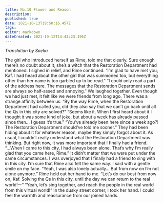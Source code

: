 ```yaml
---
title: No.10 Flower and Reason
description: 
published: true
date: 2021-10-13T19:50:16.457Z
tags: 
editor: markdown
dateCreated: 2021-10-12T14:43:23.196Z
---
```


*Translation by Saeka*

The girl who introduced herself as Rime, told me that clearly.
Sure enough there’s no doubt about it, she’s a witch that the Restoration Department had mentioned. I sighed in relief, and Rime continued.
“I’m glad to have met you, Kaf. I had heard about the other girl that was summoned too, but everything other than her name is too garbled up to be read."
“I could only read a part of the address here. The messages that the Restoration Department sends are always so half-assed and annoying.”
We laughed together. Even though we had just met, it felt like we were friends from long ago. There was a strange affinity between us.
“By the way Rime, when the Restoration Department had called you, did they also say that we can’t go back until all the Qs in this city are solved?”
“Seems like it. When I first heard about it I thought it was some kind of joke, but about a week has already passed since then… I guess it’s true.”
“You’ve already been here since a week ago?! The Restoration Department should’ve told me sooner.” 
They had been hiding about it for whatever reason, maybe they simply forgot about it. As usual, I couldn’t really understand what the Restoration Department was thinking.
But right now, it was more important that I finally had a friend.
“...When I came to this city, I had always been alone. That’s why I’m really glad that you came here, Rime.”
It didn't matter that we were put under the same circumstances. I was overjoyed that I finally had a friend to sing with in this city. I’m sure that Rime also felt the same way.
I said with a gentle smile on my face.
“Yeah, I was also lonely actually… But from now on I’m not alone anymore.”
Rime held out her hand to me.
“Let’s do our best from now on, Kaf. Solving the Qs in this city, until the day we can return to the real world!ー”
“Yeah, let’s sing together, and reach the people in the real world from this virtual world!”
In the dusky street corner, I took her hand. I could feel the warmth and reassurance from our joined hands.